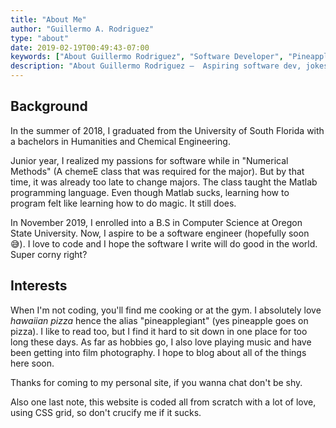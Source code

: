 ```yaml
---
title: "About Me"
author: "Guillermo A. Rodriguez"
type: "about"
date: 2019-02-19T00:49:43-07:00
keywords: ["About Guillermo Rodriguez", "Software Developer", "Pineapplegiant", "Tepache Cruz"]
description: "About Guillermo Rodriguez —  Aspiring software dev, jokester, pizza aficionado"
---
```


## Background

In the summer of 2018, I graduated from the University of South Florida with a bachelors in Humanities and Chemical Engineering.  

Junior year, I realized my passions for software while in "Numerical Methods" (A chemeE class that was required for the major). But by that time, it was already too late to change majors. The class taught the Matlab programming language. Even though Matlab sucks, learning how to program felt like learning how to do magic. It still does.

In November 2019, I enrolled into a B.S in Computer Science at Oregon State University. Now, I aspire to be a software engineer (hopefully soon 😅). I love to code and I hope the software I write will do good in the world. Super corny right?

##  Interests

When I'm not coding, you'll find me cooking or at the gym. I absolutely love *hawaiian pizza* hence the alias "pineapplegiant" (yes pineapple goes on pizza). I like to read too, but I find it hard to sit down in one place for too long these days. As far as hobbies go, I also love playing music and have been getting into film photography. I hope to blog about all of the things here soon.

Thanks for coming to my personal site, if you wanna chat don't be shy.

Also one last note, this website is coded all from scratch with a lot of love, using CSS grid, so don't crucify me if it sucks.

